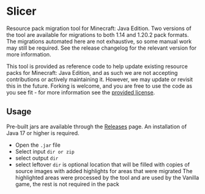 # Slicer
Resource pack migration tool for Minecraft: Java Edition.
Two versions of the tool are available for migrations to both 1.14 and 1.20.2 pack formats. 
The migrations automated here are not exhaustive, so some manual work may still be required. See the release changelog for the relevant version for more information.

This tool is provided as reference code to help update existing resource packs for Minecraft: Java Edition, and as such we are not accepting contributions or actively maintaining it. However, we may update or revisit this in the future. Forking is welcome, and you are free to use the code as you see fit - for more information see the [provided license](LICENSE).

## Usage
Pre-built jars are available through the [Releases](https://github.com/satanicantichrist/slicer-gui/releases) page. An installation of Java 17 or higher is required.

- Open the `.jar` file
- Select input `dir or zip`
- select output `dir`
- select leftover `dir` is optional location that will be filled with copies of source images with added highlights for areas that were migrated
The highlighted areas were processed by the tool and are used by the Vanilla game, the rest is not required in the pack
